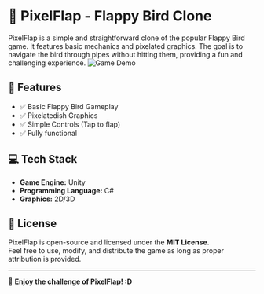 # 📝 PixelFlap - Flappy Bird Clone

PixelFlap is a simple and straightforward clone of the popular Flappy Bird game. It features basic mechanics and pixelated graphics. The goal is to navigate the bird through pipes without hitting them, providing a fun and challenging experience.
![Game Demo](assets/images/your-gif.gif)


## 🔹 Features
- ✅ Basic Flappy Bird Gameplay  
- ✅ Pixelatedish Graphics  
- ✅ Simple Controls (Tap to flap)  
- ✅ Fully functional

## 💻 Tech Stack
- **Game Engine:** Unity  
- **Programming Language:** C#  
- **Graphics:** 2D/3D

## 📜 License  
PixelFlap is open-source and licensed under the **MIT License**.  
Feel free to use, modify, and distribute the game as long as proper attribution is provided.

---

🚀 **Enjoy the challenge of PixelFlap! :D**
